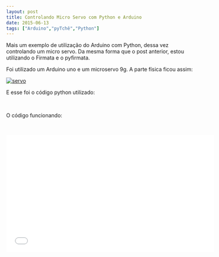 ```yaml
---
layout: post
title: Controlando Micro Servo com Python e Arduino
date: 2015-06-13
tags: ["Arduino","pyTchê","Python"]
---
```


Mais um exemplo de utilização do Arduino com Python, dessa vez controlando um micro servo. Da mesma forma que o post anterior, estou utilizando o Firmata e o pyfirmata.

Foi utilizado um Arduino uno e um microservo 9g. A parte física ficou assim:

[![servo](https://blog.matehackers.org/wp-content/uploads/2015/06/servo.png)](servo.png)

E esse foi o código python utilizado:

&nbsp;

<script src="f281c7139986c27edbbf.js"></script>

O código funcionando:

&nbsp;

<iframe src="D33J2FQLUiM" width="560" height="315" frameborder="0" allowfullscreen="allowfullscreen"></iframe>